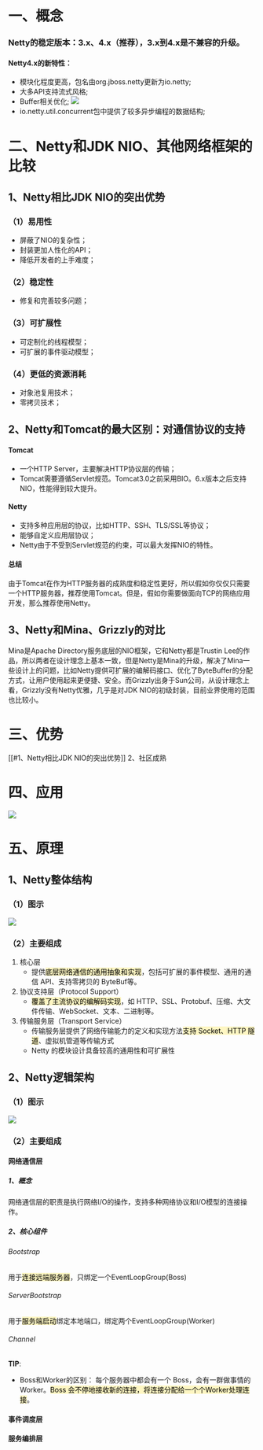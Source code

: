 ## 
# 一、概念

### Netty的稳定版本：3.x、4.x（推荐），3.x到4.x是不兼容的升级。
#### Netty4.x的新特性：
- 模块化程度更高，包名由org.jboss.netty更新为io.netty;
- 大多API支持流式风格;
- Buffer相关优化;
![](https://raw.githubusercontent.com/liuxiaofeii/BC4A0327-E9BF-B504-C6AE-24BEC8348190/main/1716802336540.png)
- io.netty.util.concurrent包中提供了较多异步编程的数据结构;
# 二、Netty和JDK NIO、其他网络框架的比较
## 1、Netty相比JDK NIO的突出优势
### （1）易用性
- 屏蔽了NIO的复杂性；
- 封装更加人性化的API；
- 降低开发者的上手难度；
### （2）稳定性
- 修复和完善较多问题；
### （3）可扩展性
- 可定制化的线程模型；
- 可扩展的事件驱动模型；
### （4）更低的资源消耗
- 对象池复用技术；
- 零拷贝技术；
## 2、Netty和Tomcat的最大区别：对通信协议的支持
#### Tomcat
- 一个HTTP Server，主要解决HTTP协议层的传输；
- Tomcat需要遵循Servlet规范。Tomcat3.0之前采用BIO。6.x版本之后支持NIO，性能得到较大提升。
#### Netty
- 支持多种应用层的协议，比如HTTP、SSH、TLS/SSL等协议；
- 能够自定义应用层协议；
- Netty由于不受到Servlet规范的约束，可以最大发挥NIO的特性。
#### 总结
由于Tomcat在作为HTTP服务器的成熟度和稳定性更好，所以假如你仅仅只需要一个HTTP服务器，推荐使用Tomcat。但是，假如你需要做面向TCP的网络应用开发，那么推荐使用Netty。
## 3、Netty和Mina、Grizzly的对比
Mina是Apache Directory服务底层的NIO框架，它和Netty都是Trustin Lee的作品，所以两者在设计理念上基本一致，但是Netty是Mina的升级，解决了Mina一些设计上的问题，比如Netty提供可扩展的编解码接口、优化了ByteBuffer的分配方式，让用户使用起来更便捷、安全。而Grizzly出身于Sun公司，从设计理念上看，Grizzly没有Netty优雅，几乎是对JDK NIO的初级封装，目前业界使用的范围也比较小。
# 三、优势
[[#1、Netty相比JDK NIO的突出优势]]
2、社区成熟
# 四、应用
![](https://raw.githubusercontent.com/liuxiaofeii/BC4A0327-E9BF-B504-C6AE-24BEC8348190/main/1716802878593.png)
# 五、原理
## 1、Netty整体结构
### （1）图示
![](https://raw.githubusercontent.com/liuxiaofeii/BC4A0327-E9BF-B504-C6AE-24BEC8348190/main/20240528102659.png)
### （2）主要组成
1. 核心层
	- 提供<mark style="background: #FFF3A3A6;">底层网络通信的通用抽象和实现</mark>，包括可扩展的事件模型、通用的通信 API、支持零拷贝的 ByteBuf等。
2. 协议支持层（Protocol Support）
	- <mark style="background: #FFF3A3A6;">覆盖了主流协议的编解码实现</mark>，如 HTTP、SSL、Protobuf、压缩、大文件传输、WebSocket、文本、二进制等。
3. 传输服务层（Transport Service）
	- 传输服务层提供了网络传输能力的定义和实现方法<mark style="background: #FFF3A3A6;">支持 Socket、HTTP 隧道</mark>、虚拟机管道等传输方式
	- Netty 的模块设计具备较高的通用性和可扩展性
## 2、Netty逻辑架构
### （1）图示
![](https://raw.githubusercontent.com/liuxiaofeii/BC4A0327-E9BF-B504-C6AE-24BEC8348190/main/20240528102522.png)
### （2）主要组成
#### 网络通信层
##### 1、概念
网络通信层的职责是执行网络I/O的操作，支持多种网络协议和I/O模型的连接操作。
##### 2、核心组件
###### Bootstrap
用于<mark style="background: #FFF3A3A6;">连接远端服务器</mark>，只绑定一个EventLoopGroup(Boss)
###### ServerBootstrap
用于<mark style="background: #FFF3A3A6;">服务端启动</mark>绑定本地端口，绑定两个EventLoopGroup(Worker)
###### Channel

**TIP**:
- Boss和Worker的区别：
	每个服务器中都会有一个 Boss，会有一群做事情的 Worker。<mark style="background: #FFF3A3A6;">Boss 会不停地接收新的连接，将连接分配给一个个Worker处理连接</mark>。
#### 事件调度层

#### 服务编排层


